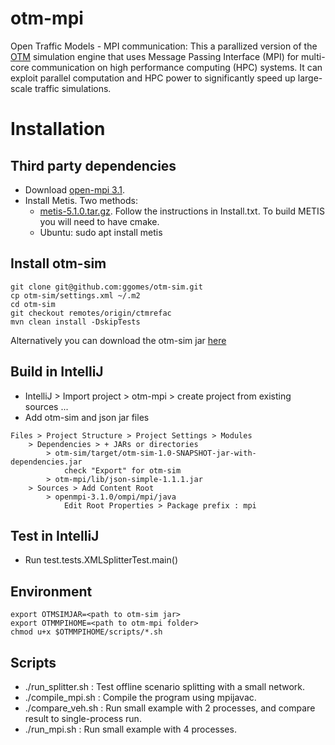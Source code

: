 # otm-mpi
Open Traffic Models - MPI communication: This a parallized version of the [OTM](https://github.com/ggomes/otm-sim) simulation engine that uses Message Passing Interface (MPI) for multi-core communication on high performance computing (HPC) systems. It can exploit parallel computation and HPC power to significantly speed up large-scale traffic simulations.

# Installation

## Third party dependencies

+ Download [open-mpi 3.1](https://www.open-mpi.org/software/ompi/v3.1/).
+ Install Metis. Two methods:
  + [metis-5.1.0.tar.gz](http://glaros.dtc.umn.edu/gkhome/metis/metis/download). Follow the instructions in Install.txt. To build METIS you will need to have cmake. 
  + Ubuntu: sudo apt install metis

## Install otm-sim
```
git clone git@github.com:ggomes/otm-sim.git
cp otm-sim/settings.xml ~/.m2
cd otm-sim
git checkout remotes/origin/ctmrefac
mvn clean install -DskipTests
```
Alternatively you can download the otm-sim jar [here](https://mymavenrepo.com/repo/XtcMAROnIu3PyiMCmbdY/otm/otm-sim/1.0-SNAPSHOT/) 

## Build in IntelliJ


+ IntelliJ > Import project > otm-mpi > create project from existing sources ...
+ Add otm-sim and json jar files
```
Files > Project Structure > Project Settings > Modules
	> Dependencies > + JARs or directories
 		> otm-sim/target/otm-sim-1.0-SNAPSHOT-jar-with-dependencies.jar
   			check "Export" for otm-sim   
		> otm-mpi/lib/json-simple-1.1.1.jar
	> Sources > Add Content Root
		> openmpi-3.1.0/ompi/mpi/java
			Edit Root Properties > Package prefix : mpi
```

## Test in IntelliJ
* Run test.tests.XMLSplitterTest.main()
   
## Environment
```
export OTMSIMJAR=<path to otm-sim jar>
export OTMMPIHOME=<path to otm-mpi folder>
chmod u+x $OTMMPIHOME/scripts/*.sh
```

## Scripts

* ./run_splitter.sh : Test offline scenario splitting with a small network.
* ./compile_mpi.sh : Compile the program using mpijavac.
* ./compare_veh.sh : Run small example with 2 processes, and compare result to single-process run. 
* ./run_mpi.sh : Run small example with 4 processes.

